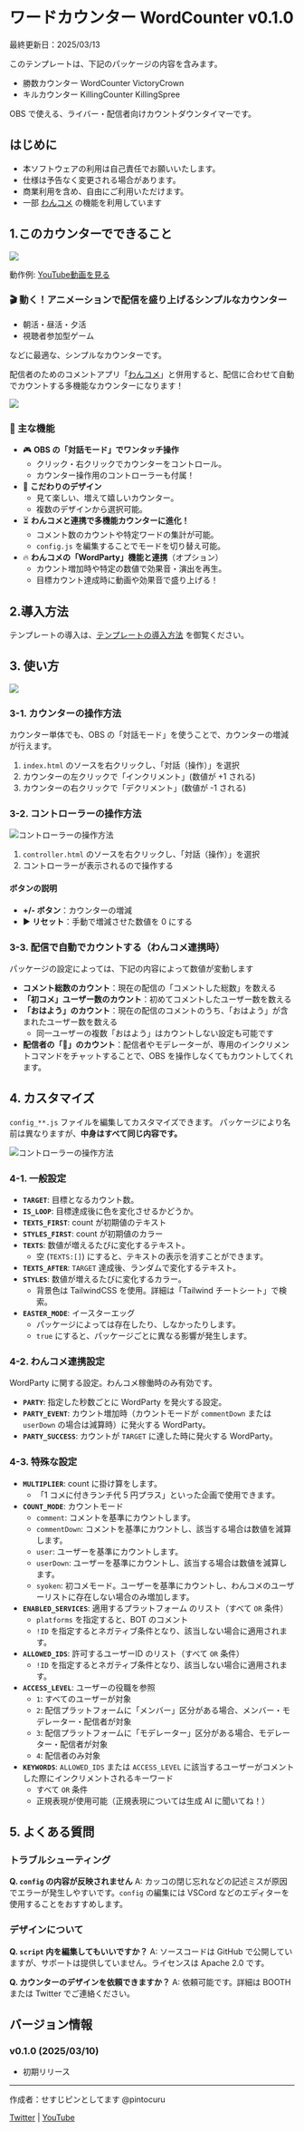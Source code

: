 # ワードカウンター WordCounter v0.1.0

最終更新日：2025/03/13

このテンプレートは、下記のパッケージの内容を含みます。

- 勝数カウンター WordCounter VictoryCrown
- キルカウンター KillingCounter KillingSpree

OBS で使える、ライバー・配信者向けカウントダウンタイマーです。

## はじめに

- 本ソフトウェアの利用は自己責任でお願いいたします。
- 仕様は予告なく変更される場合があります。
- 商業利用を含め、自由にご利用いただけます。
- 一部 [わんコメ](https://onecomme.com/) の機能を利用しています

## 1.このカウンターでできること

![](images/1-1.jpg)

動作例: [YouTube動画を見る](https://youtu.be/o4L_J3rKu1A)

### 🎬 動く！アニメーションで配信を盛り上げるシンプルなカウンター

- 朝活・昼活・夕活
- 視聴者参加型ゲーム

などに最適な、シンプルなカウンターです。

配信者のためのコメントアプリ「[わんコメ](https://onecomme.com)」と併用すると、配信に合わせて自動でカウントする多機能なカウンターになります！

![](images/1-2.jpg)

### 💬 主な機能

- 🎮 **OBS の「対話モード」でワンタッチ操作**
  - クリック・右クリックでカウンターをコントロール。
  - カウンター操作用のコントローラーも付属！
- 🎨 **こだわりのデザイン**
  - 見て楽しい、増えて嬉しいカウンター。
  - 複数のデザインから選択可能。
- ⏳ **わんコメと連携で多機能カウンターに進化！**
  - コメント数のカウントや特定ワードの集計が可能。
  - `config.js` を編集することでモードを切り替え可能。
- 🔥 **わんコメの「WordParty」機能と連携**（オプション）
  - カウント増加時や特定の数値で効果音・演出を再生。
  - 目標カウント達成時に動画や効果音で盛り上げる！

## 2.導入方法

テンプレートの導入は、[テンプレートの導入方法](../install/readme_install.md) を御覧ください。

## 3. 使い方

![](images/3-1.jpg)

### 3-1. カウンターの操作方法

カウンター単体でも、OBS の「対話モード」を使うことで、カウンターの増減が行えます。

1. `index.html` のソースを右クリックし、「対話（操作）」を選択
2. カウンターの左クリックで「インクリメント」(数値が +1 される)
3. カウンターの右クリックで「デクリメント」(数値が -1 される)

### 3-2. コントローラーの操作方法

![コントローラーの操作方法](images/3-2.jpg)

1. `controller.html` のソースを右クリックし、「対話（操作）」を選択
2. コントローラーが表示されるので操作する

#### ボタンの説明

- **+/- ボタン**：カウンターの増減
- ▶️ **リセット**：手動で増減させた数値を 0 にする

### 3-3. 配信で自動でカウントする（わんコメ連携時）

パッケージの設定によっては、下記の内容によって数値が変動します

- **コメント総数のカウント**：現在の配信の「コメントした総数」を数える
- **「初コメ」ユーザー数のカウント**：初めてコメントしたユーザー数を数える
- **「おはよう」のカウント**：現在の配信のコメントのうち、「おはよう」が含まれたユーザー数を数える
  - 同一ユーザーの複数「おはよう」はカウントしない設定も可能です
- **配信者の「👑」のカウント**：配信者やモデレーターが、専用のインクリメントコマンドをチャットすることで、OBS を操作しなくてもカウントしてくれます。

## 4. カスタマイズ

`config_**.js` ファイルを編集してカスタマイズできます。 パッケージにより名前は異なりますが、**中身はすべて同じ内容です。**

![コントローラーの操作方法](images/4-1.jpg)

### 4-1. 一般設定

- **`TARGET`**: 目標となるカウント数。
- **`IS_LOOP`**: 目標達成後に色を変化させるかどうか。
- **`TEXTS_FIRST`**: count が初期値のテキスト
- **`STYLES_FIRST`**: count が初期値のカラー
- **`TEXTS`**: 数値が増えるたびに変化するテキスト。
  - 空 (`TEXTS:[]`) にすると、テキストの表示を消すことができます。
- **`TEXTS_AFTER`**: `TARGET` 達成後、ランダムで変化するテキスト。
- **`STYLES`**: 数値が増えるたびに変化するカラー。
  - 背景色は TailwindCSS を使用。詳細は「Tailwind チートシート」で検索。
- **`EASTER_MODE`**: イースターエッグ
  - パッケージによっては存在したり、しなかったりします。
  - `true` にすると、パッケージごとに異なる影響が発生します。

### 4-2. わんコメ連携設定

WordParty に関する設定。わんコメ稼働時のみ有効です。

- **`PARTY`**: 指定した秒数ごとに WordParty を発火する設定。
- **`PARTY_EVENT`**: カウント増加時（カウントモードが `commentDown` または `userDown` の場合は減算時）に発火する WordParty。
- **`PARTY_SUCCESS`**: カウントが `TARGET` に達した時に発火する WordParty。

### 4-3. 特殊な設定

- **`MULTIPLIER`**: count に掛け算をします。
  - 「1 コメに付きランチ代 5 円プラス」といった企画で使用できます。
- **`COUNT_MODE`**: カウントモード
  - `comment`: コメントを基準にカウントします。
  - `commentDown`: コメントを基準にカウントし、該当する場合は数値を減算します。
  - `user`: ユーザーを基準にカウントします。
  - `userDown`: ユーザーを基準にカウントし、該当する場合は数値を減算します。
  - `syoken`: 初コメモード。ユーザーを基準にカウントし、わんコメのユーザーリストに存在しない場合のみ増加します。
- **`ENABLED_SERVICES`**: 適用するプラットフォーム のリスト（すべて `OR` 条件）
  - `platforms` を指定すると、BOT のコメント
  - `!ID` を指定するとネガティブ条件となり、該当しない場合に適用されます。
- **`ALLOWED_IDS`**: 許可するユーザーID のリスト（すべて `OR` 条件）
  - `!ID` を指定するとネガティブ条件となり、該当しない場合に適用されます。
- **`ACCESS_LEVEL`**: ユーザーの役職を参照
  - `1`: すべてのユーザーが対象
  - `2`: 配信プラットフォームに「メンバー」区分がある場合、メンバー・モデレーター・配信者が対象
  - `3`: 配信プラットフォームに「モデレーター」区分がある場合、モデレーター・配信者が対象
  - `4`: 配信者のみ対象
- **`KEYWORDS`**: `ALLOWED_IDS` または `ACCESS_LEVEL` に該当するユーザーがコメントした際にインクリメントされるキーワード
  - すべて `OR` 条件
  - 正規表現が使用可能（正規表現については生成 AI に聞いてね！）

## 5. よくある質問

### トラブルシューティング

**Q. `config` の内容が反映されません**
A: カッコの閉じ忘れなどの記述ミスが原因でエラーが発生しやすいです。`config` の編集には VSCord などのエディターを使用することをおすすめします。

### デザインについて

**Q. `script` 内を編集してもいいですか？**
A: ソースコードは GitHub で公開していますが、サポートは提供していません。ライセンスは Apache 2.0 です。

**Q. カウンターのデザインを依頼できますか？**
A: 依頼可能です。詳細は BOOTH または Twitter でご連絡ください。

## バージョン情報

### v0.1.0 (2025/03/10)

- 初期リリース

---

作成者：せすじピンとしてます @pintocuru

[Twitter](https://twitter.com/pintocuru) | [YouTube](https://www.youtube.com/@pintocuru)
